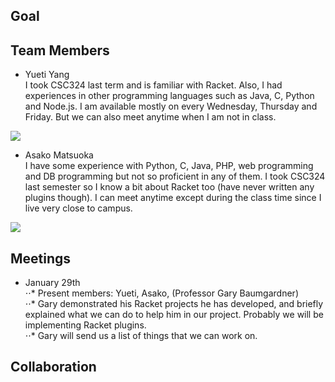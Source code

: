 ## Goal

## Team Members
* Yueti Yang <br/>
I took CSC324 last term and is familiar with Racket. Also, I had experiences in other programming languages such as Java, C, Python and Node.js. I am available mostly on every Wednesday, Thursday and Friday. But we can also meet anytime when I am not in class. 

![](https://github.com/csc301-winter-2016/project-team12/doc/phase1/images/elsie_schedule.png)

* Asako Matsuoka <br/>
I have some experience with Python, C, Java, PHP, web programming and DB programming but not so proficient in any of them. I took CSC324 last semester so I know a bit about Racket too (have never written any plugins though). I can meet anytime except during the class time since I live very close to campus. 

![](https://github.com/csc301-winter-2016/project-team12/doc/phase1/images/asako_schedule.png)

## Meetings
* January 29th <br/>
⋅⋅* Present members: Yueti, Asako, (Professor Gary Baumgardner) <br/>
⋅⋅* Gary demonstrated his Racket projects he has developed, and briefly explained what we can do to help him in our project. Probably we will be implementing Racket plugins. <br/>
⋅⋅* Gary will send us a list of things that we can work on. <br/>

## Collaboration
